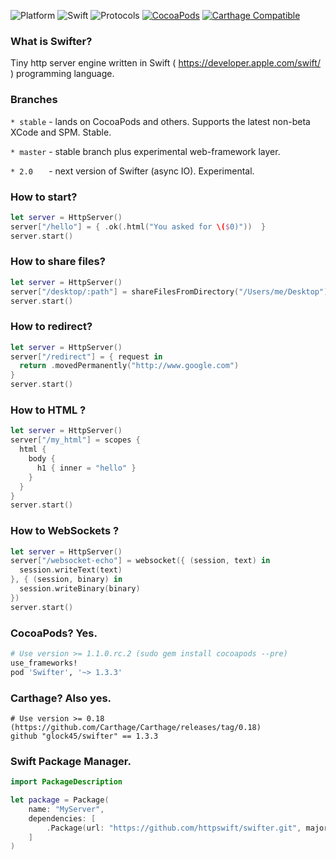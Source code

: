 ![Platform](https://img.shields.io/badge/Platform-Linux%20&%20OSX%20&%20tvOS-4BC51D.svg?style=flat)
![Swift](https://img.shields.io/badge/Swift-3.x-4BC51D.svg?style=flat)
![Protocols](https://img.shields.io/badge/Protocols-HTTP%201.1%20&%20WebSockets-4BC51D.svg?style=flat)
[![CocoaPods](https://img.shields.io/cocoapods/v/Swifter.svg?style=flat)]()
[![Carthage Compatible](https://img.shields.io/badge/Carthage-compatible-4BC51D.svg?style=flat)](https://github.com/Carthage/Carthage)

### What is Swifter?

Tiny http server engine written in Swift ( https://developer.apple.com/swift/ ) programming language.

### Branches
`* stable` - lands on CocoaPods and others. Supports the latest non-beta XCode and SPM. Stable.

`* master` - stable branch plus experimental web-framework layer.

`* 2.0   ` - next version of Swifter (async IO). Experimental.


### How to start?
```swift
let server = HttpServer()
server["/hello"] = { .ok(.html("You asked for \($0)"))  }
server.start()
```
### How to share files?
```swift
let server = HttpServer()
server["/desktop/:path"] = shareFilesFromDirectory("/Users/me/Desktop")
server.start()
```
### How to redirect?
```swift
let server = HttpServer()
server["/redirect"] = { request in
  return .movedPermanently("http://www.google.com")
}
server.start()
```
### How to HTML ?
```swift
let server = HttpServer()
server["/my_html"] = scopes { 
  html {
    body {
      h1 { inner = "hello" }
    }
  }
}
server.start()
```
### How to WebSockets ?
```swift
let server = HttpServer()
server["/websocket-echo"] = websocket({ (session, text) in
  session.writeText(text)
}, { (session, binary) in
  session.writeBinary(binary)
})
server.start()
```
### CocoaPods? Yes.
```ruby
# Use version >= 1.1.0.rc.2 (sudo gem install cocoapods --pre)
use_frameworks!
pod 'Swifter', '~> 1.3.3'
```

### Carthage? Also yes.
```
# Use version >= 0.18 (https://github.com/Carthage/Carthage/releases/tag/0.18)
github "glock45/swifter" == 1.3.3
```

### Swift Package Manager.
```swift
import PackageDescription

let package = Package(
    name: "MyServer",
    dependencies: [
        .Package(url: "https://github.com/httpswift/swifter.git", majorVersion: 1)
    ]
)
```

